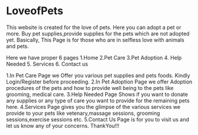 # LoveofPets
This website is created for the love of pets. Here you can adopt a pet or more. Buy pet supplies,provide supplies for the pets which are not adopted yet. Basically, This Page is for those who are in selfless love with animals and pets.

Here we have proper 6 pages 1.Home 
                            2.Pet Care
                            3.Pet Adoption
                            4. Help Needed
                            5. Services
                            6. Contact us
                            
 1.In Pet Care Page we Offer you various pet supplies and pets foods. Kindly Login/Register before proceeding.
 2.In Pet Adoption Page we offer Adoption procedures of the pets and how to provide well being to the pets like grooming, medical care.
 3.Help Needed Page Shows if you want to donate any supplies or any type of care you want to provide for the remaining pets here.
 4.Services Page gives you the glimpse of the various services we provide to your pets like vetenary,massage sessions, grooming sessions,exercise sessions etc.
 5.Contact Us Page is for you to visit us and let us know any of your concerns.
                                                    ThankYou!!!
